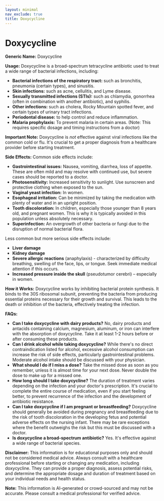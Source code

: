 ```yaml
---
layout: minimal
nav_exclude: true
title: Doxycycline
---
```


# Doxycycline

**Generic Name:** Doxycycline

**Usage:** Doxycycline is a broad-spectrum tetracycline antibiotic used to treat a wide range of bacterial infections, including:

* **Bacterial infections of the respiratory tract:** such as bronchitis, pneumonia (certain types), and sinusitis.
* **Skin infections:** such as acne, cellulitis, and Lyme disease.
* **Sexually transmitted infections (STIs):** such as chlamydia, gonorrhea (often in combination with another antibiotic), and syphilis.
* **Other infections:** such as cholera, Rocky Mountain spotted fever, and certain types of urinary tract infections.
* **Periodontal disease:**  to help control and reduce inflammation.
* **Malaria prophylaxis:** To prevent malaria in certain areas.  (Note: This requires specific dosage and timing instructions from a doctor)

**Important Note:** Doxycycline is *not* effective against viral infections like the common cold or flu.  It's crucial to get a proper diagnosis from a healthcare provider before starting treatment.


**Side Effects:** Common side effects include:

* **Gastrointestinal issues:** Nausea, vomiting, diarrhea, loss of appetite.  These are often mild and may resolve with continued use, but severe cases should be reported to a doctor.
* **Photosensitivity:** Increased sensitivity to sunlight.  Use sunscreen and protective clothing when exposed to the sun.
* **Vaginal yeast infection:** In women.
* **Esophageal irritation:** Can be minimized by taking the medication with plenty of water and in an upright position.
* **Tooth discoloration:** In children, especially those younger than 8 years old, and pregnant women. This is why it is typically avoided in this population unless absolutely necessary.
* **Superinfection:**  An overgrowth of other bacteria or fungi due to the disruption of normal bacterial flora.

Less common but more serious side effects include:

* **Liver damage**
* **Kidney damage**
* **Severe allergic reactions** (anaphylaxis) - characterized by difficulty breathing, swelling of the face, lips, or tongue.  Seek immediate medical attention if this occurs.
* **Increased pressure inside the skull** (pseudotumor cerebri) – especially in women.


**How it Works:** Doxycycline works by inhibiting bacterial protein synthesis.  It binds to the 30S ribosomal subunit, preventing the bacteria from producing essential proteins necessary for their growth and survival.  This leads to the death or inhibition of the bacteria, effectively treating the infection.


**FAQs:**

* **Can I take doxycycline with dairy products?**  No, dairy products and antacids containing calcium, magnesium, aluminum, or iron can interfere with the absorption of doxycycline.  Take it at least 1-2 hours before or after consuming these products.
* **Can I drink alcohol while taking doxycycline?** While there's no direct contraindication listed for alcohol, excessive alcohol consumption can increase the risk of side effects, particularly gastrointestinal problems.  Moderate alcohol intake should be discussed with your physician.
* **What should I do if I miss a dose?** Take the missed dose as soon as you remember, unless it is almost time for your next dose.  Never double the dose to make up for a missed one.
* **How long should I take doxycycline?** The duration of treatment varies depending on the infection and your doctor's prescription.  It's crucial to complete the entire course of medication, even if you start feeling better, to prevent recurrence of the infection and the development of antibiotic resistance.
* **Can I take doxycycline if I am pregnant or breastfeeding?**  Doxycycline should generally be avoided during pregnancy and breastfeeding due to the risk of tooth discoloration in the developing fetus and potential adverse effects on the nursing infant. There may be rare exceptions where the benefit outweighs the risk but this must be discussed with a doctor.
* **Is doxycycline a broad-spectrum antibiotic?** Yes. It's effective against a wide range of bacterial species.

**Disclaimer:** This information is for educational purposes only and should not be considered medical advice.  Always consult with a healthcare professional before starting or changing any medication, including doxycycline.  They can provide a proper diagnosis, assess potential risks, and determine the appropriate dosage and duration of treatment based on your individual needs and health status.


**Note:** This information is AI-generated or crowd-sourced and may not be accurate. Please consult a medical professional for verified advice.